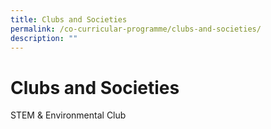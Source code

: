 ```yaml
---
title: Clubs and Societies
permalink: /co-curricular-programme/clubs-and-societies/
description: ""
---
```

**Clubs and Societies**
=======================

STEM & Environmental Club